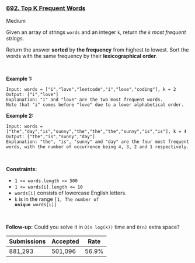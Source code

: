 ### [692. Top K Frequent Words](https://leetcode.com/problems/top-k-frequent-words/)

Medium

Given an array of strings `` words `` and an integer `` k ``, return _the _`` k ``_ most frequent strings_.

Return the answer __sorted__ by __the frequency__ from highest to lowest. Sort the words with the same frequency by their __lexicographical order__.

 

<strong class="example">Example 1:</strong>

```
Input: words = ["i","love","leetcode","i","love","coding"], k = 2
Output: ["i","love"]
Explanation: "i" and "love" are the two most frequent words.
Note that "i" comes before "love" due to a lower alphabetical order.
```

<strong class="example">Example 2:</strong>

```
Input: words = ["the","day","is","sunny","the","the","the","sunny","is","is"], k = 4
Output: ["the","is","sunny","day"]
Explanation: "the", "is", "sunny" and "day" are the four most frequent words, with the number of occurrence being 4, 3, 2 and 1 respectively.
```

 

__Constraints:__

*   `` 1 <= words.length <= 500 ``
*   `` 1 <= words[i].length <= 10 ``
*   `` words[i] `` consists of lowercase English letters.
*   `` k `` is in the range <code>[1, The number of <strong>unique</strong> words[i]]</code>

 

__Follow-up:__ Could you solve it in `` O(n log(k)) `` time and `` O(n) `` extra space?

| Submissions    | Accepted     | Rate   |
| -------------- | ------------ | ------ |
| 881,293 | 501,096 | 56.9% |